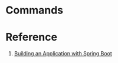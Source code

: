 # Commands



# Reference

1. [Building an Application with Spring Boot](https://spring.io/guides/gs/spring-boot/)
